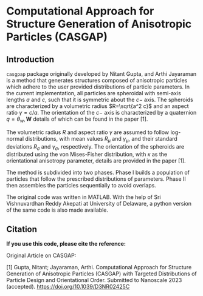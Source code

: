 # Computational Approach for Structure Generation of Anisotropic Particles (CASGAP)

## Introduction
`casgpap` package originally developed by Nitant Gupta, and Arthi Jayaraman is a method that generates structures composed of anisotropic particles which adhere to the user provided distributions of particle parameters. In the current implementation, all particles are spheroidal with semi-axis lengths $a$ and $c$, such that it is symmetric about the $c-$ axis. The spheroids are characterized by a volumetric radius $R=\sqrt{a^2 c}$ and an aspect ratio $\gamma=c/a$.  The orientation of the $c-$ axis is characterized by a quaternion $q={\theta_w, \mathbf{W}}$ details of which can be found in the paper [1].

The volumetric radius $R$ and aspect ratio $\gamma$ are assumed to follow log-normal distributions, with mean values $R_\mu$ and $\gamma_\mu$, and their standard deviations $R_\sigma$ and $\gamma_\sigma$, respectively. The orientation of the spheroids are distributed using the von Mises-Fisher distribution, with $\kappa$ as the orientational anisotropy parameter, details are provided in the paper [1].

The method is subdivided into two phases. Phase I builds a population of particles that follow the prescribed distributions of parameters. Phase II then assembles the particles sequentially to avoid overlaps.

The original code was written in MATLAB. With the help of Sri Vishnuvardhan Reddy Akepati at University of Delaware, a python version of the same code is also made available.

## Citation

__If you use this code, please cite the reference:__

Original Article on CASGAP:  

[1] Gupta, Nitant; Jayaraman, Arthi. Computational Approach for Structure Generation of Anisotropic Particles (CASGAP) with Targeted Distributions of Particle Design and Orientational Order. Submitted to Nanoscale 2023 (accepted). https://doi.org/10.1039/D3NR02425C
